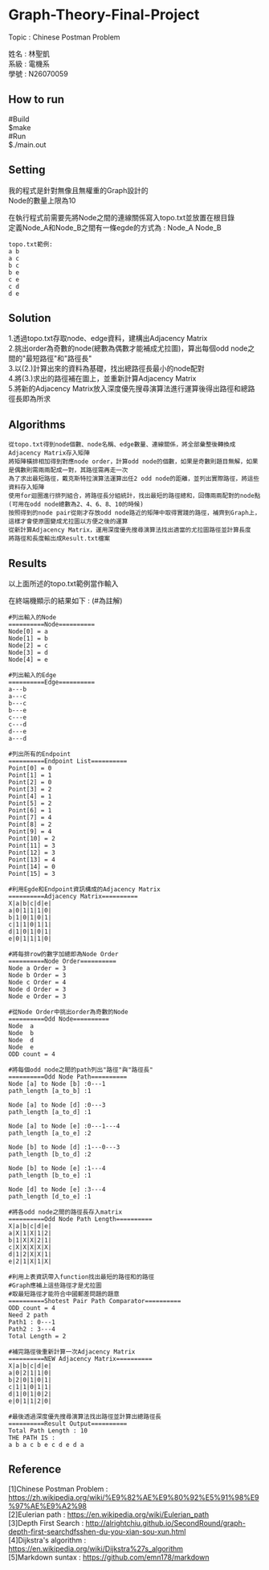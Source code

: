 # Graph-Theory-Final-Project #
 
Topic : Chinese Postman Problem

姓名 : 林聖凱</br>
系級 : 電機系</br>
學號 : N26070059</br>

## How to run ##

#Build</br>
$make</br>
#Run</br>
$./main.out</br>

## Setting ##

我的程式是針對無像且無權重的Graph設計的</br>
Node的數量上限為10</br>

在執行程式前需要先將Node之間的連線關係寫入topo.txt並放置在根目錄</br>
定義Node_A和Node_B之間有一條egde的方式為 : Node_A Node_B</br>

```
topo.txt範例:
a b
a c
b c
b e
c e
c d
d e
```

## Solution ##

1.透過topo.txt存取node、edge資料，建構出Adjacency Matrix</br>
2.挑出order為奇數的node(總數為偶數才能補成尤拉圖)，算出每個odd node之間的"最短路徑"和"路徑長"</br>
3.以(2.)計算出來的資料為基礎，找出總路徑長最小的node配對</br>
4.將(3.)求出的路徑補在圖上，並重新計算Adjacency Matrix</br>
5.將新的Adjacency Matrix放入深度優先搜尋演算法進行運算後得出路徑和總路徑長即為所求</br>

## Algorithms ##

```
從topo.txt得到node個數、node名稱、edge數量、連線關係，將全部彙整後轉換成Adjacency Matrix存入矩陣
將矩陣橫排相加得到對應node order，計算odd node的個數，如果是奇數則題目無解，如果是偶數則需兩兩配成一對，其路徑需再走一次
為了求出最短路徑，戴克斯特拉演算法運算出任2 odd node的距離，並列出實際路徑，將這些資料存入矩陣
使用for迴圈進行排列組合，將路徑長分組統計，找出最短的路徑總和，回傳兩兩配對的node點(可用在odd node總數為2、4、6、8、10的時候)
按照得到的node pair從剛才存放odd node路近的矩陣中取得實踐的路徑，補齊到Graph上，這樣才會使原圖變成尤拉圖以方便之後的運算
從新計算Adjacency Matrix，運用深度優先搜尋演算法找出適當的尤拉圖路徑並計算長度
將路徑和長度輸出成Result.txt檔案
```

## Results ##
以上面所述的topo.txt範例當作輸入

在終端機顯示的結果如下 : 
(#為註解)
```
#列出輸入的Node
==========Node==========
Node[0] = a
Node[1] = b
Node[2] = c
Node[3] = d
Node[4] = e

#列出輸入的Edge
==========Edge==========
a---b
a---c
b---c
b---e
c---e
c---d
d---e
a---d

#列出所有的Endpoint
==========Endpoint List==========
Point[0] = 0
Point[1] = 1
Point[2] = 0
Point[3] = 2
Point[4] = 1
Point[5] = 2
Point[6] = 1
Point[7] = 4
Point[8] = 2
Point[9] = 4
Point[10] = 2
Point[11] = 3
Point[12] = 3
Point[13] = 4
Point[14] = 0
Point[15] = 3

#利用Egde和Endpoint資訊構成的Adjacency Matrix
==========Adjacency Matrix==========
X|a|b|c|d|e|
a|0|1|1|1|0|
b|1|0|1|0|1|
c|1|1|0|1|1|
d|1|0|1|0|1|
e|0|1|1|1|0|

#將每排row的數字加總即為Node Order
==========Node Order==========
Node a Order = 3
Node b Order = 3
Node c Order = 4
Node d Order = 3
Node e Order = 3

#從Node Order中挑出order為奇數的Node
==========Odd Node==========
Node  a
Node  b
Node  d
Node  e
ODD count = 4

#將每個odd node之間的path列出"路徑"與"路徑長"
==========Odd Node Path==========
Node [a] to Node [b] :0---1
path_length [a_to_b] :1

Node [a] to Node [d] :0---3
path_length [a_to_d] :1

Node [a] to Node [e] :0---1---4
path_length [a_to_e] :2

Node [b] to Node [d] :1---0---3
path_length [b_to_d] :2

Node [b] to Node [e] :1---4
path_length [b_to_e] :1

Node [d] to Node [e] :3---4
path_length [d_to_e] :1

#將各odd node之間的路徑長存入matrix
==========Odd Node Path Length==========
X|a|b|c|d|e|
a|X|1|X|1|2|
b|1|X|X|2|1|
c|X|X|X|X|X|
d|1|2|X|X|1|
e|2|1|X|1|X|

#利用上表資訊帶入function找出最短的路徑和的路徑
#Graph應補上這些路徑才是尤拉圖
#取最短路徑才能符合中國郵差問題的題意
==========Shotest Pair Path Comparator==========
ODD_count = 4
Need 2 path
Path1 : 0---1
Path2 : 3---4
Total Length = 2

#補完路徑後重新計算一次Adjacency Matrix
==========NEW Adjacency Matrix==========
X|a|b|c|d|e|
a|0|2|1|1|0|
b|2|0|1|0|1|
c|1|1|0|1|1|
d|1|0|1|0|2|
e|0|1|1|2|0|

#最後透過深度優先搜尋演算法找出路徑並計算出總路徑長
==========Result Output==========
Total Path Length : 10
THE PATH IS : 
a b a c b e c d e d a
```

## Reference ##
[1]Chinese Postman Problem : https://zh.wikipedia.org/wiki/%E9%82%AE%E9%80%92%E5%91%98%E9%97%AE%E9%A2%98</br>
[2]Eulerian path : https://en.wikipedia.org/wiki/Eulerian_path</br>
[3]Depth First Search : http://alrightchiu.github.io/SecondRound/graph-depth-first-searchdfsshen-du-you-xian-sou-xun.html</br>
[4]Dijkstra's algorithm : https://en.wikipedia.org/wiki/Dijkstra%27s_algorithm</br>
[5]Markdown suntax : https://github.com/emn178/markdown</br>
